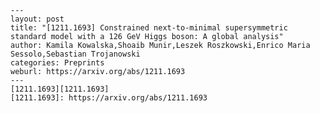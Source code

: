     ---
    layout: post
    title: "[1211.1693] Constrained next-to-minimal supersymmetric standard model with a 126 GeV Higgs boson: A global analysis"
    author: Kamila Kowalska,Shoaib Munir,Leszek Roszkowski,Enrico Maria Sessolo,Sebastian Trojanowski
    categories: Preprints
    weburl: https://arxiv.org/abs/1211.1693
    ---
    [1211.1693][1211.1693]
    [1211.1693]: https://arxiv.org/abs/1211.1693

